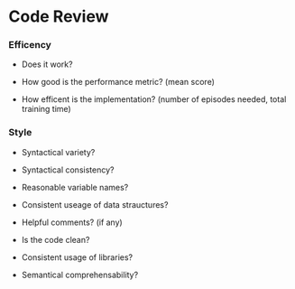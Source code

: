 # Code Review

### Efficency

- Does it work?

- How good is the performance metric? (mean score)

- How efficent is the implementation? (number of episodes needed, total training time)

### Style

- Syntactical variety?

- Syntactical consistency?

- Reasonable variable names?

- Consistent useage of data strauctures?

- Helpful comments? (if any)

- Is the code clean?

- Consistent usage of libraries?

- Semantical comprehensability?
